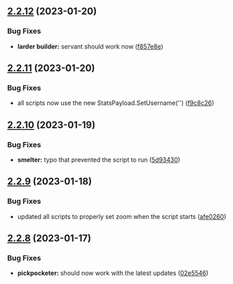 ## [2.2.12](https://github.com/Torwent/wasp-free/compare/v2.2.11...v2.2.12) (2023-01-20)


### Bug Fixes

* **larder builder:** servant should work now ([f857e8e](https://github.com/Torwent/wasp-free/commit/f857e8e9b4c10a4f38fa7c331ebbcc43e72c6f34))



## [2.2.11](https://github.com/Torwent/wasp-free/compare/v2.2.10...v2.2.11) (2023-01-20)


### Bug Fixes

* all scripts now use the new StatsPayload.SetUsername('') ([f9c8c26](https://github.com/Torwent/wasp-free/commit/f9c8c26036976cc54d9aab49075f13f90f647ab1))



## [2.2.10](https://github.com/Torwent/wasp-free/compare/v2.2.9...v2.2.10) (2023-01-19)


### Bug Fixes

* **smelter:** typo that prevented the script to run ([5d93430](https://github.com/Torwent/wasp-free/commit/5d93430c973e6ae1d9eed67acfc06dbc11a1bb12))



## [2.2.9](https://github.com/Torwent/wasp-free/compare/v2.2.8...v2.2.9) (2023-01-18)


### Bug Fixes

* updated all scripts to properly set zoom when the script starts ([afe0260](https://github.com/Torwent/wasp-free/commit/afe02608761056c95fa704602c3918b8188b3c34))



## [2.2.8](https://github.com/Torwent/wasp-free/compare/v2.2.7...v2.2.8) (2023-01-17)


### Bug Fixes

* **pickpocketer:** should now work with the latest updates ([02e5546](https://github.com/Torwent/wasp-free/commit/02e554621a2fa04b214e8432488efdbc57484bcb))



